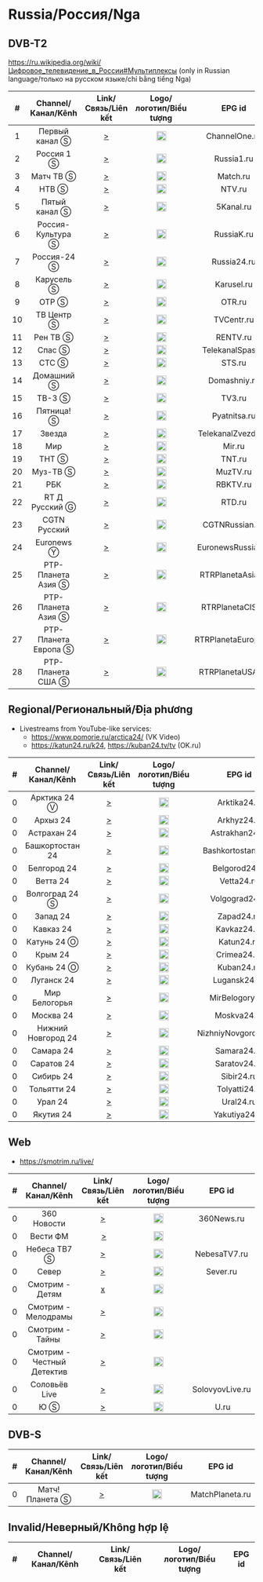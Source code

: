 <h1>Russia/Россия/Nga</h1>

<h2>DVB-T2</h2>

https://ru.wikipedia.org/wiki/Цифровое_телевидение_в_России#Мультиплексы (only in Russian language/только на русском языке/chỉ bằng tiếng Nga)

|  # |      Channel/Канал/Kênh       | Link/Связь/Liên kết  | Logo/логотип/Biểu tượng | EPG id |
|:--:|:------------------:|:-----:|:----:|:------:|
|  1 |   Первый канал Ⓢ | [>](https://pkvc-hls.cdnvideo.ru/Poehali/smil:Poehali.smil/playlist.m3u8) | <img height="20" src="https://i.imgur.com/1IqCGe9.png"/> | ChannelOne.ru |
|  2 |     Россия 1 Ⓢ    | [>](http://vgtrkregion-reg.cdnvideo.ru/vgtrk/4/russia1-hd/index.m3u8) | <img height="20" src="https://i.imgur.com/sCvSyox.png"/> | Russia1.ru |
|  3 |     Матч ТВ Ⓢ    | [>](http://catchup.videoline.ru/match/tracks-v1a1/mono.m3u8) | <img height="20" src="https://i.imgur.com/kFdooR4.png"/> | Match.ru |
|  4 |       НТВ Ⓢ        | [>](https://streaming.televizor-24-tochka.ru/live/213-req_offset_28000000-req_window_0-1k_v5.m3u8) | <img height="20" src="https://i.imgur.com/DtQX5P2.png"/> | NTV.ru |
|  5 |   Пятый канал Ⓢ   | [>](http://vs6.cdn.mrf.tvime.ru/piatyikanal_MSK/tracks-v1a1/mono.m3u8) | <img height="20" src="https://i.imgur.com/Q2Q7Mgr.png"/> | 5Kanal.ru |
|  6 | Россия-Культура Ⓢ  | [>](http://vgtrkregion-reg.cdnvideo.ru/vgtrk/4/kultura-hd/index.m3u8) | <img height="20" src="https://i.imgur.com/S12gaLc.png"/> | RussiaK.ru |
|  7 |    Россия-24 Ⓢ     | [>](http://vgtrkregion-reg.cdnvideo.ru/vgtrk/0/russia24-sd/index.m3u8) | <img height="20" src="https://i.imgur.com/tpqsFzm.png"/> | Russia24.ru |
|  8 |     Карусель Ⓢ     | [>](https://streaming.televizor-24-tochka.ru/live/232-req_offset_28000000-req_window_0-1k_v5.m3u8) | <img height="20" src="https://i.imgur.com/4fFMlVq.png"/> | Karusel.ru |
|  9 |       ОТР Ⓢ        | [>](http://vs6.cdn.mrf.tvime.ru/otr_MSK/tracks-v1a1/mono.m3u8) | <img height="20" src="https://i.imgur.com/QyZvT3e.png"/> | OTR.ru |
| 10 |     ТВ Центр Ⓢ     | [>](http://tvc-hls.cdnvideo.ru/tvc-res/smil:vd9221_2.smil/playlist.m3u8) | <img height="20" src="https://i.imgur.com/ZP0D6Rd.png"/> | TVCentr.ru |
| 11 |      Рен ТВ Ⓢ      | [>](http://vs6.cdn.mrf.tvime.ru/rentvhd_MSK/tracks-v1a1/mono.m3u8) | <img height="20" src="https://i.imgur.com/18TAzYV.png"/> | RENTV.ru |
| 12 |       Спас Ⓢ       | [>](http://spas.mediacdn.ru/cdn/spas/playlist.m3u8) | <img height="20" src="https://i.imgur.com/A6Cqsom.jpeg"/> | TelekanalSpas.ru |
| 13 |       СТС Ⓢ        | [>](https://streaming.televizor-24-tochka.ru/live/296-req_offset_28000000-req_window_0-1k_v5.m3u8) | <img height="20" src="https://i.imgur.com/y9bpqUD.png"/> | STS.ru |
| 14 |     Домашний Ⓢ     | [>](http://vs6.cdn.mrf.tvime.ru/domashniihd_MSK/tracks-v1a1/mono.m3u8) | <img height="20" src="https://i.imgur.com/e8wlMIt.png"/> | Domashniy.ru |
| 15 |       ТВ-3 Ⓢ       | [>](http://livetv.mylifeisgood.net.ru/channels/tv3hd.m3u8) | <img height="20" src="https://i.imgur.com/JLAvq8O.png"/> | TV3.ru |
| 16 |     Пятница! Ⓢ     | [>](http://vod.tuva.ru/friday/tracks-v1a1/mono.m3u8) | <img height="20" src="https://i.imgur.com/rS11zVB.png"/> | Pyatnitsa.ru |
| 17 |      Звезда      | [>](http://vod.tuva.ru/zvezda/tracks-v1a1/mono.m3u8) | <img height="20" src="https://i.imgur.com/c0L0ncA.png"/> | TelekanalZvezda.ru |
| 18 |        Мир         | [>](http://tvcdn01.esilnet.kz/tv/mir/tracks-v1a1/mono.m3u8) | <img height="20" src="https://i.imgur.com/L2slsbG.png"/> | Mir.ru |
| 19 |       ТНТ Ⓢ        | [>](https://streaming.televizor-24-tochka.ru/live/38-req_offset_28000000-req_window_0-1k_v5.m3u8) | <img height="20" src="https://i.imgur.com/T4A6rEI.png"/> | TNT.ru |
| 20 |      Муз-ТВ Ⓢ      | [>](https://streaming.televizor-24-tochka.ru/live/618-req_offset_28000000-req_window_0-1k_v5.m3u8) | <img height="20" src="https://i.imgur.com/BtqrHmz.png"/> | MuzTV.ru |
| 21 |        РБК         | [>](http://online.video.rbc.ru/online/rbctvhd_1080p/index.m3u8) | <img height="20" src="https://i.imgur.com/P2Qii5B.png"/> | RBKTV.ru |
| 22 |  RT Д Русский Ⓖ   | [>](http://rt-doc.rttv.com/live/rtdru/rtdru1080.m3u8) | <img height="20" src="https://i.imgur.com/v5fpEBo.png"/> | RTD.ru |
| 23 |  CGTN Pусский    | [>](https://news.cgtn.com/resource/live/russian/cgtn-r.m3u8) | <img height="20" src="https://i.imgur.com/fMsJYzl.png"/> | CGTNRussian.cn |
| 24 |      Euronews Ⓨ | [>](https://a-cdn.klowdtv.com/live3/euronews_720p/playlist.m3u8) | <img height="20" src="https://upload.wikimedia.org/wikipedia/commons/thumb/9/9c/Euronews_2022.svg/640px-Euronews_2022.svg.png"/> | EuronewsRussian.fr |
| 25 | РТР-Планета Азия Ⓢ | [>](http://player.smotrim.ru/iframe/stream/live_id/683d9649-a96c-4a4d-b468-91c0ee2bf363/playlist.m3u8) | <img height="20" src="https://upload.wikimedia.org/wikipedia/commons/8/85/RTR_Planeta_Europe.png"/> | RTRPlanetaAsia.ru |
| 26 | РТР-Планета Азия Ⓢ | [>](http://player.smotrim.ru/iframe/stream/live_id/3b73bf76-7245-4981-a865-38478e21df1f/playlist.m3u8) | <img height="20" src="https://upload.wikimedia.org/wikipedia/commons/8/85/RTR_Planeta_Europe.png"/> | RTRPlanetaCIS.ru |
| 27 |РТР-Планета Европа Ⓢ | [>](http://player.smotrim.ru/iframe/stream/live_id/d7fef212-df66-485d-9952-7eab82d7d51b/playlist.m3u8) | <img height="20" src="https://upload.wikimedia.org/wikipedia/commons/8/85/RTR_Planeta_Europe.png"/> | RTRPlanetaEurope.ru |
| 28 | РТР-Планета США Ⓢ | [>](http://player.smotrim.ru/iframe/stream/live_id/cf22fa5c-e21a-433e-8317-7e8dd3150d6a/playlist.m3u8) | <img height="20" src="https://upload.wikimedia.org/wikipedia/commons/8/85/RTR_Planeta_Europe.png"/> | RTRPlanetaUSA.us |

<h2>Regional/Региональный/Địa phương</h2>

* Livestreams from YouTube-like services:
    * https://www.pomorie.ru/arctica24/ (VK Video)
    * https://katun24.ru/k24, https://kuban24.tv/tv (OK.ru)

|  # |      Channel/Канал/Kênh       | Link/Связь/Liên kết  | Logo/логотип/Biểu tượng | EPG id |
|:---:|:--------------:|:-----:|:----:|:------:|
| 0   | Арктика 24 Ⓥ | [>](https://vk.com/video-213370539_456239018) | <img height="20" src="https://i.imgur.com/CL0G88u.png"/> | Arktika24.ru |
| 0   | Архыз 24 | [>](http://live.mediacdn.ru/sr1/arhis24/playlist_hdhigh.m3u8) | <img height="20" src="https://i.imgur.com/mve0sSS.png"/> | Arkhyz24.ru |
| 0   | Астрахан 24 | [>](http://streaming.astrakhan.ru/astrakhan24/playlist.m3u8) | <img height="20" src="https://i.imgur.com/9WcnjQN.png"/> | Astrakhan24.ru |
| 0   | Башкортостан 24 | [>](http://vgtrkregion-reg.cdnvideo.ru/vgtrk/ufa/bashkortostan24-hd/index.m3u8) | <img height="20" src="https://i.imgur.com/FQhWs1M.png"/> | Bashkortostan24.ru |
| 0   | Белгород 24 | [>](http://belnovosti.cdn.easyhoster.ru:8080/stream.m3u8) | <img height="20" src="https://i.imgur.com/EEirvyx.png"/> | Belgorod24.ru |
| 0   | Ветта 24 | [>](http://serv24.vintera.tv:8081/vetta/vetta_office/playlist.m3u8) | <img height="20" src="https://i.imgur.com/zKH1b5k.png"/> | Vetta24.ru |
| 0   | Волгоград 24 Ⓢ | [>](http://vgtrkregion-reg.cdnvideo.ru/vgtrk/volgograd/russia1-hd/index.m3u8) | <img height="20" src="https://i.imgur.com/gFMnaU5.png"/> | Volgograd24.ru |
| 0   | Запад 24 | [>](http://live-vestikaliningrad.cdnvideo.ru/vestikaliningrad/vestikaliningrad.sdp/playlist.m3u8) | <img height="20" src="https://upload.wikimedia.org/wikipedia/commons/f/f8/Zapad_24.jpg"/> | Zapad24.ru |
| 0   | Кавказ 24 | [>](http://vgtrkregion-reg.cdnvideo.ru/vgtrk/stavropol/kavkaz24-hd/index.m3u8) | <img height="20" src="https://i.imgur.com/DyJw1Pi.png"/> | Kavkaz24.ru |
| 0   | Катунь 24 Ⓞ | [>](https://live.katun24.ru:8082/katun/katun/index.m3u8) | <img height="20" src="https://i.imgur.com/mr2Peqj.png"/> | Katun24.ru |
| 0   | Крым 24 | [>](https://cdn.1tvcrimea.ru/24tvcrimea.m3u8) | <img height="20" src="https://i.imgur.com/k4C0uvp.png"/> | Crimea24.ru |
| 0   | Кубань 24 Ⓞ | [>](https:://stream.kuban24.tv/app/stream/playlist.m3u8) | <img height="20" src="https://i.imgur.com/atzrXcz.png"/> | Kuban24.ru |
| 0   | Луганск 24 | [>](http://tv.gtrklnr.ru/hls/Lugansk24.m3u8) | <img height="20" src="https://i.imgur.com/YnLFQnt.png"/> | Lugansk24.ua |
| 0   | Мир Белогорья | [>](http://mirbelogorya.ru:8080/mirbelogorya/index.m3u8) | <img height="20" src="https://i.imgur.com/CCNAg7R.png"/> | MirBelogorya.ru |
| 0   | Москва 24 | [>](http://player.smotrim.ru/iframe/stream/live_id/efab3cbe-a29c-45f0-9596-5cb4f1ce7fbe/playlist.m3u8) | <img height="20" src="https://i.imgur.com/gXbUMVy.png"/> | Moskva24.ru |
| 0   | Нижний Новгород 24 | [>](http://vgtrkregion-reg.cdnvideo.ru/vgtrk/nigniynovgorod/nigniynovgorod24-hd/index.m3u8) | <img height="20" src="https://i.imgur.com/ZWgPVIC.png"/> | NizhniyNovgorod24.ru |
| 0   | Самара 24 | [>](http://vgtrkregion.cdnvideo.ru/vgtrk/samara/regionHD/playlist.m3u8) | <img height="20" src="https://i.imgur.com/Xg7Xzna.png"/> | Samara24.ru |
| 0   | Саратов 24 | [>](http://serv30.vintera.tv:8081/sarov/sarov_stream/playlist.m3u8) | <img height="20" src="https://i.imgur.com/Y5G3ET6.png"/> | Saratov24.ru |
| 0   | Сибирь 24 | [>](http://vgtrkregion-reg.cdnvideo.ru/vgtrk/novosibirsk/sibir24-hd/index.m3u8) | <img height="20" src="https://i.imgur.com/WxU6QUB.png"/> | Sibir24.ru |
| 0   | Тольятти 24 | [>](http://tvtogliatti24.ru/hls/live1080/index.m3u8) | <img height="20" src="https://i.imgur.com/5jVKopE.png"/> | Tolyatti24.ru |
| 0   | Урал 24 | [>](http://vgtrkregion-reg.cdnvideo.ru/vgtrk/chelyabinsk/ural24-hd/index.m3u8) | <img height="20" src="https://i.imgur.com/EaxyGh0.png"/> | Ural24.ru |
| 0   | Якутия 24 | [>](http://live-saha.cdnvideo.ru/saha/yak24rtmp/playlist.m3u8) | <img height="20" src="https://i.imgur.com/2BAQklm.png"/> | Yakutiya24.ru |

<h2>Web</h2>

* https://smotrim.ru/live/

|  # |      Channel/Канал/Kênh       | Link/Связь/Liên kết  | Logo/логотип/Biểu tượng | EPG id |
|:---:|:--------------:|:-----:|:----:|:------:|
| 0   | 360 Новости | [>](https://live-vgtrksmotrim.cdnvideo.ru/vgtrksmotrim/smotrim-live-03-srt.smil/playlist.m3u8) | <img height="20" src="https://i.imgur.com/YXDeX8q.png"/> | 360News.ru |
| 0   | Вести ФМ | [>](http://player.smotrim.ru/iframe/stream/live_id/0487fd79-60e6-4333-a545-909d6e015173) | <img height="20" src="https://cdn-st3.smotrim.ru/vh/pictures/r/371/033/8.png"/> |
| 0   | Небеса ТВ7 Ⓢ | [>](https://vod.tv7.fi/tv7-ru/tv7-ru.smil/playlist.m3u8) | <img height="20" src="https://www.nebesatv7.com/wp-content/themes/tv7-theme/assets/img/logo_nebesa_short.png"/> | NebesaTV7.ru |
| 0   | Север | [>](https://live.mediacdn.ru/sr1/sever/playlist.m3u8) | <img height="20" src="https://i.imgur.com/sTOQLYl.png"/> | Sever.ru |
| 0   | Смотрим - Детям | [x]() | <img height="20" src="https://cdn-st1.smotrim.ru/vh/pictures/r/424/215/2.png"/> |
| 0   | Смотрим - Мелодрамы | [>](https://live-vgtrksmotrim.cdnvideo.ru/vgtrksmotrim/smotrim-live-02.smil/playlist.m3u8) | <img height="20" src="https://cdn-st1.smotrim.ru/vh/pictures/r/456/967/6.png"/> |
| 0   | Смотрим - Тайны | [>](https://live-vgtrksmotrim.cdnvideo.ru/vgtrksmotrim/smotrim-live-07.smil/playlist.m3u8) | <img height="20" src="https://cdn-st3.smotrim.ru/vh/pictures/r/456/396/2.png"/> |
| 0   | Смотрим - Честный Детектив | [>](https://live-vgtrksmotrim.cdnvideo.ru/vgtrksmotrim/smotrim-live-01.smil/playlist.m3u8) | <img height="20" src="https://cdn-st3.smotrim.ru/vh/pictures/r/444/241/8.png"/> |
| 0   | Соловьёв Live | [>](http://player.smotrim.ru/iframe/stream/live_id/985d5c7b-9727-4942-a4ba-a6e852caf0c1) | <img height="20" src="https://i.imgur.com/v0OYe1d.png"/> | SolovyovLive.ru |
| 0   | Ю Ⓢ | [>](http://tv.streams.baikal-telecom.net/U/tracks-v1a1/mono.m3u8) | <img height="20" src="https://upload.wikimedia.org/wikipedia/ru/a/ac/%D0%9B%D0%BE%D0%B3%D0%BE%D1%82%D0%B8%D0%BF_%D1%82%D0%B5%D0%BB%D0%B5%D0%BA%D0%B0%D0%BD%D0%B0%D0%BB%D0%B0_%C2%AB%D0%AE%C2%BB_%28%D1%81_3_%D1%81%D0%B5%D0%BD%D1%82%D1%8F%D0%B1%D1%80%D1%8F_2018_%D0%B3%D0%BE%D0%B4%D0%B0%29.png"/> | U.ru |

<h2>DVB-S</h2>

|  # |      Channel/Канал/Kênh       | Link/Связь/Liên kết  | Logo/логотип/Biểu tượng | EPG id |
|:---:|:--------------:|:-----:|:----:|:------:|
| 0   | Матч! Планета Ⓢ | [>](https://cdn4.skygo.mn/live/disk1/Match_Planeta/HLSv3-FTA/Match_Planeta.m3u8) | <img height="20" src="https://i.imgur.com/vhyMb9D.png"/> | MatchPlaneta.ru |

<h2>Invalid/Неверный/Không hợp lệ</h2>

|  # |      Channel/Канал/Kênh       | Link/Связь/Liên kết  | Logo/логотип/Biểu tượng | EPG id |
|:---:|:--------------:|:-----:|:----:|:------:|
